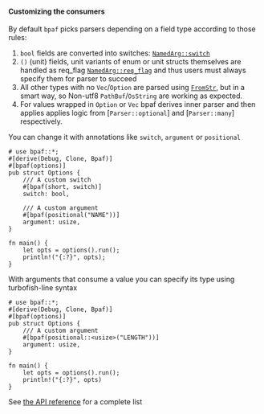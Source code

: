 #### Customizing the consumers

By default `bpaf` picks parsers depending on a field type according to those rules:

1. `bool` fields are converted into switches: [`NamedArg::switch`](crate::parsers::NamedArg::switch)
2. `()` (unit) fields, unit variants of enum or unit structs themselves are handled as req_flag
   [`NamedArg::req_flag`](crate::parsers::NamedArg::req_flag) and thus users must always specify
   them for parser to succeed
3. All other types with no `Vec`/`Option` are parsed using [`FromStr`](std::str::FromStr), but in a
   smart way, so Non-utf8 `PathBuf`/`OsString` are working as expected.
4. For values wrapped in `Option` or `Vec` bpaf derives inner parser and then applies
   applies logic from [`Parser::optional`] and [`Parser::many`] respectively.

You can change it with annotations like `switch`, `argument` or `positional`


```no_run
# use bpaf::*;
#[derive(Debug, Clone, Bpaf)]
#[bpaf(options)]
pub struct Options {
    /// A custom switch
    #[bpaf(short, switch)]
    switch: bool,

    /// A custom argument
    #[bpaf(positional("NAME"))]
    argument: usize,
}

fn main() {
    let opts = options().run();
    println!("{:?}", opts);
}
```

With arguments that consume a value you can specify its type using turbofish-line syntax


```no_run
# use bpaf::*;
#[derive(Debug, Clone, Bpaf)]
#[bpaf(options)]
pub struct Options {
    /// A custom argument
    #[bpaf(positional::<usize>("LENGTH"))]
    argument: usize,
}

fn main() {
    let opts = options().run();
    println!("{:?}", opts)
}
```

See [the API reference](crate::_documentation::_3_reference) for a complete list
